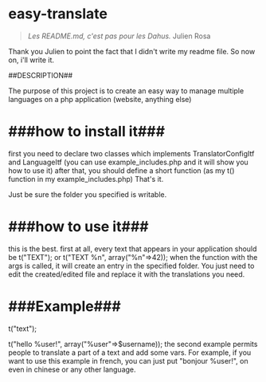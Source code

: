 easy-translate
==============
 > *Les README.md, c'est pas pour les Dahus.*
 > Julien Rosa

Thank you Julien to point the fact that I didn't write my readme file. So now on, i'll write it.

##DESCRIPTION##

The purpose of this project is to create an easy way to manage multiple languages on a php application (website, anything else)


###how to install it###
==============

first you need to declare two classes which implements TranslatorConfigItf and LanguageItf (you can use example_includes.php and it will show you how to use it)
after that, you should define a short function (as my t() function in my example_includes.php)
That's it.

Just be sure the folder you specified is writable.

###how to use it###
==============

this is the best.
first at all, every text that appears in your application should be t("TEXT"); or t("TEXT %n", array("%n"=>42));
when the function with the args is called, it will create an entry in the specified folder.
You just need to edit the created/edited file and replace it with the translations you need.


###Example###
==============

t("text");

t("hello %user!", array("%user"=>$username));
the second example permits people to translate a part of a text and add some vars.
For example, if you want to use this example in french, you can just put "bonjour %user!", on even in chinese or any other language.